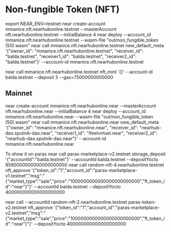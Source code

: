 Non-fungible Token (NFT)
===================

export NEAR_ENV=testnet
near create-account mmanice.nft.nearhubonline.testnet --masterAccount nft.nearhubonline.testnet --initialBalance 4
near deploy --account_id mmanice.nft.nearhubonline.testnet --wasm-file "out/non_fungible_token (50).wasm"
near call mmanice.nft.nearhubonline.testnet new_default_meta '{"owner_id": "mmanice.nft.nearhubonline.testnet", "receiver_id": "balda.testnet", "receiver1_id": "balda.testnet", "receiver2_id": "balda.testnet"}' --account-id mmanice.nft.nearhubonline.testnet

near call mmanice.nft.nearhubonline.testnet nft_mint '{}' --account-id  balda.testnet --deposit 3 --gas=75000000000000


## Mainnet
near create-account mmanice.nft.nearhubonline.near --masterAccount nft.nearhubonline.near --initialBalance 4
near deploy --account_id mmanice.nft.nearhubonline.near --wasm-file "out/non_fungible_token (50).wasm"
near call mmanice.nft.nearhubonline.near new_default_meta '{"owner_id": "mmanice.nft.nearhubonline.near", "receiver_id": "nearhub-dao.sputnik-dao.near", "receiver1_id": "ifeelvirtuel.near", "receiver2_id": "nearhub-dao.sputnik-dao.near"}' --account-id mmanice.nft.nearhubonline.near


To show it on paras
near call paras-marketplace-v2.testnet storage_deposit '{"accountId":"balda.testnet"}' --accountId balda.testnet --depositYocto 8590000000000000000000
near call random-nft-4.nearhubonline.testnet nft_approve '{"token_id":"1","account_id":"paras-marketplace-v1.testnet","msg":"{\"market_type\":\"sale\",\"price\":\"1000000000000000000000000\",\"ft_token_id\":\"near\"}"}' --accountId balda.testnet --depositYocto 400000000000000000000

near call --accountId random-nft-2.nearhubonline.testnet paras-token-v2.testnet nft_approve '{"token_id":"1","account_id":"paras-marketplace-v2.testnet","msg":"{\"market_type\":\"sale\",\"price\":\"1000000000000000000000000\",\"ft_token_id\":\"near\"}"}' --depositYocto 400000000000000000000